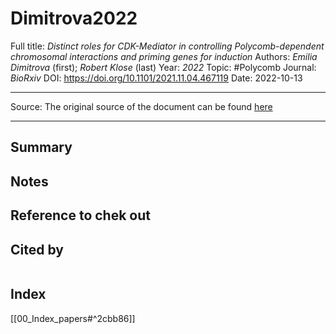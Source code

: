 # Dimitrova2022
Full title: *Distinct roles for CDK-Mediator in controlling Polycomb-dependent chromosomal interactions and priming genes for induction*
Authors: *Emilia Dimitrova* (first); *Robert Klose* (last)
Year: *2022*
Topic: #Polycomb
Journal: *BioRxiv*
DOI: https://doi.org/10.1101/2021.11.04.467119
Date: 2022-10-13

---

Source: The original source of the document can be found [here](https://www.biorxiv.org/content/10.1101/2021.11.04.467119v1?s=09)

---

## Summary

## Notes

## Reference to chek out

## Cited by
```query

```

## Index
[[00_Index_papers#^2cbb86]]